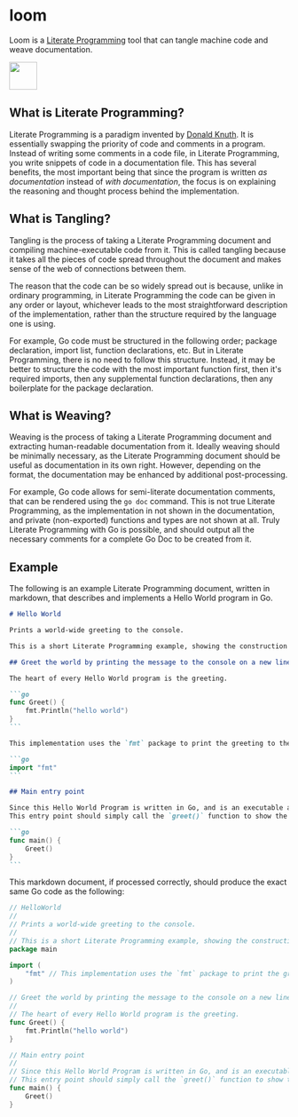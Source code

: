 # loom

Loom is a [Literate Programming] tool that can tangle machine code and weave documentation.

<img src="/../../../../norwd/human/blob/main/docs/automatic-logo.svg" height="50" />

## What is Literate Programming?

Literate Programming is a paradigm invented by [Donald Knuth].
It is essentially swapping the priority of code and comments in a program.
Instead of writing some comments in a code file, in Literate Programming, you write snippets of code in a documentation file.
This has several benefits, the most important being that
since the program is written *as documentation* instead of *with documentation*,
the focus is on explaining the reasoning and thought process behind the implementation.

## What is Tangling?

Tangling is the process of taking a Literate Programming document and compiling machine-executable code from it.
This is called tangling because it takes all the pieces of code spread throughout the document and makes sense of the web of connections between them.

The reason that the code can be so widely spread out is because,
unlike in ordinary programming,
in Literate Programming the code can be given in any order or layout,
whichever leads to the most straightforward description of the implementation,
rather than the structure required by the language one is using.

For example, Go code must be structured in the following order; package declaration, import list, function declarations, etc.
But in Literate Programming, there is no need to follow this structure.
Instead, it may be better to structure the code with the most important function first,
then it's required imports,
then any supplemental function declarations,
then any boilerplate for the package declaration.

## What is Weaving?

Weaving is the process of taking a Literate Programming document and extracting human-readable documentation from it.
Ideally weaving should be minimally necessary, as the Literate Programming document should be useful as documentation in its own right.
However, depending on the format, the documentation may be enhanced by additional post-processing.

For example, Go code allows for semi-literate documentation comments, that can be rendered using the `go doc` command.
This is not true Literate Programming, as the implementation in not shown in the documentation,
and private (non-exported) functions and types are not shown at all.
Truly Literate Programming with Go is possible, and should output all the necessary comments for a complete Go Doc to be created from it.

## Example

The following is an example Literate Programming document, written in markdown, that describes and implements a Hello World program in Go.

````markdown
# Hello World

Prints a world-wide greeting to the console.

This is a short Literate Programming example, showing the construction of a Hello World program in Go.

## Greet the world by printing the message to the console on a new line.

The heart of every Hello World program is the greeting.

```go
func Greet() {
    fmt.Println("hello world")
}
```

This implementation uses the `fmt` package to print the greeting to the console, so the `fmt` package must be imported.

```go
import "fmt"
```

## Main entry point

Since this Hello World Program is written in Go, and is an executable and not a library, we need to define an entry point in the `main` package.
This entry point should simply call the `greet()` function to show the greeting.

```go
func main() {
    Greet()
}
```
````

This markdown document, if processed correctly, should produce the exact same Go code as the following:

```go
// HelloWorld
//
// Prints a world-wide greeting to the console.
//
// This is a short Literate Programming example, showing the construction of a Hello World program in Go.
package main

import (
    "fmt" // This implementation uses the `fmt` package to print the greeting to the console, so the `fmt` package must be imported.
)

// Greet the world by printing the message to the console on a new line.
//
// The heart of every Hello World program is the greeting.
func Greet() {
    fmt.Println("hello world")
}

// Main entry point
//
// Since this Hello World Program is written in Go, and is an executable and not a library, we need to define an entry point in the `main` package.
// This entry point should simply call the `greet()` function to show the greeting.
func main() {
    Greet()
}
```

[Literate Programming]: https://en.wikipedia.org/wiki/Literate_programming
[Donald Knuth]: https://en.wikipedia.org/wiki/Donald_Knuth
